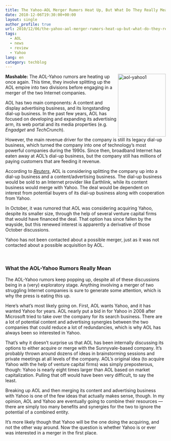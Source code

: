 ```yaml
---
title: The Yahoo-AOL Merger Rumors Heat Up, But What Do They Really Mean?
date: 2010-12-06T19:30:00+00:00
layout: single
author_profile: true
url: 2010/12/06/the-yahoo-aol-merger-rumors-heat-up-but-what-do-they-really-mean/
tags:
  - AOL
  - news
  - review
  - Yahoo
lang: en
category: techblog
---
```

[<img title="aol-yahoo1" border="0" alt="aol-yahoo1" align="right" src="http://lh5.ggpht.com/_vaUVXcmC3OI/TP0ywnLxgpI/AAAAAAAADVI/uOas2gkIK7w/aol-yahoo1_thumb%5B12%5D.jpg?imgmax=800" width="150" height="197" />](http://lh5.ggpht.com/_vaUVXcmC3OI/TP0yuknZ4uI/AAAAAAAADVE/VGmD3fkeTXQ/s1600-h/aol-yahoo1%5B9%5D.jpg)**Mashable:** The AOL-Yahoo rumors are heating up once again. This time, they involve splitting up the AOL empire into two divisions before engaging in a merger of the two Internet companies. 

AOL has two main components: A content and display advertising business, and its longstanding dial-up business. In the past few years, AOL has focused on developing and expanding its advertising arm, its web portal and its media properties (e.g. _Engadget_ and _TechCrunch_).

However, the main revenue driver for the company is still its legacy dial-up business, which turned the company into one of technology’s most powerful companies during the 1990s. Since then, broadband Internet has eaten away at AOL’s dial-up business, but the company still has millions of paying customers that are feeding it revenue.

According to [_Reuters_](http://www.reuters.com/article/idUSTRE6B50MF20101206), AOL is considering splitting the company up into a dial-up business and a content/advertising business. The dial-up business would be sold to an Internet provider like Earthlink, while its content business would merge with Yahoo. The deal would be dependent on interest from potential buyers of its dial-up business along with cooperation from Yahoo.

In October, it was rumored that AOL was considering acquiring Yahoo, despite its smaller size, through the help of several venture capital firms that would have financed the deal. That option has since fallen by the wayside, but this renewed interest is apparently a derivative of those October discussions.

Yahoo has not been contacted about a possible merger, just as it was not contacted about a possible acquisition by AOL.

 

### What the AOL-Yahoo Rumors Really Mean

The AOL-Yahoo rumors keep popping up, despite all of these discussions being in a (very) exploratory stage. Anything involving a merger of two struggling Internet companies is sure to generate some attention, which is why the press is eating this up.

Here’s what’s most likely going on. First, AOL wants Yahoo, and it has wanted Yahoo for years. AOL nearly put a bid in for Yahoo in 2008 after Microsoft tried to take over the company for its search business. There are a lot of potential content and advertising synergies between the two companies that could reduce a lot of redundancies, which is why AOL has always been so interested in Yahoo.

That’s why it doesn’t surprise us that AOL has been internally discussing its options to either acquire or merge with the Sunnyvale-based company. It’s probably thrown around dozens of ideas in brainstorming sessions and private meetings at all levels of the company. AOL’s original idea (to acquire Yahoo with the help of venture capital firms) was simply preposterous, though: Yahoo is nearly eight times larger than AOL based on market capitalization. Pulling that off would have been very difficult, to say the least.

Breaking up AOL and then merging its content and advertising business with Yahoo is one of the few ideas that actually makes sense, though. In my opinion, AOL and Yahoo are eventually going to combine their resources — there are simply too many benefits and synergies for the two to ignore the potential of a combined entity.

It’s more likely though that Yahoo will be the one doing the acquiring, and not the other way around. Now the question is whether Yahoo is or ever was interested in a merger in the first place.